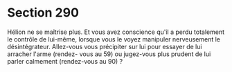 # Section 290

Hélion ne se maîtrise plus. Et vous avez conscience qu'il a perdu 
totalement le contrôle de lui-même, lorsque vous le voyez 
manipuler nerveusement le désintégrateur. Allez-vous vous 
précipiter sur lui pour essayer de lui arracher l'arme (rendez-
vous au 59) ou jugez-vous plus prudent de lui parler calmement 
(rendez-vous au 90) ?